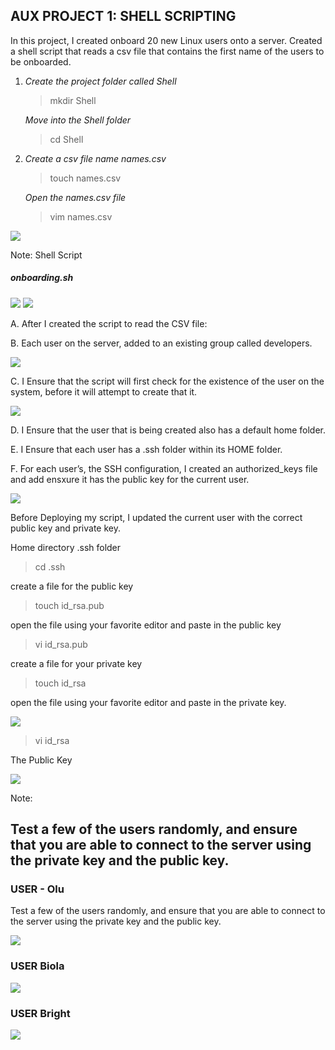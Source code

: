 ## AUX PROJECT 1: SHELL SCRIPTING

In this project, I created onboard 20 new Linux users onto a server. Created a shell script that reads a csv file that contains the first name of the users to be onboarded.

1. *Create the project folder called Shell*
   >mkdir Shell

     *Move into the Shell folder*

    >cd Shell

2. *Create a csv file name names.csv*

    >touch names.csv

    *Open the names.csv file*

     >vim names.csv

![](2022-03-21-22-46-10.png)

Note: Shell Script 

##### onboarding.sh
![](2022-03-21-22-43-50.png)
![](2022-03-21-22-45-32.png)

A. After I created the script to read the CSV file:

B. Each user on the server, added to an existing group called developers.

![](2022-03-21-22-47-15.png)

C. I Ensure that the script will first check for the existence of the user on the system, before it will attempt to create that it.

![](2022-03-21-22-48-04.png)

D. I Ensure that the user that is being created also has a default home folder.

E. I Ensure that each user has a .ssh folder within its HOME folder.

F. For each user’s, the SSH configuration, I created an authorized_keys file and add ensxure it has the public key for the current user.

![](2022-03-21-22-48-54.png)


Before Deploying my script, I updated the current user with the correct public key and private key.

Home directory .ssh folder

> cd .ssh

create a file for the public key

> touch id_rsa.pub

open the file using your favorite editor and paste in the public key

> vi id_rsa.pub

create a file for your private key

> touch id_rsa

open the file using your favorite editor and paste in the private key.

![](2022-03-21-23-56-48.png)

> vi id_rsa

The Public Key

![](2022-03-21-23-57-16.png)




Note:

## Test a few of the users randomly, and ensure that you are able to connect to the server using the private key and the public key.

### USER - Olu

Test a few of the users randomly, and ensure that you are able to connect to the server using the private key and the public key.

![](2022-03-21-22-51-26.png)

### USER Biola

![](2022-03-21-22-53-01.png)

### USER Bright

![](2022-03-21-22-53-40.png)


